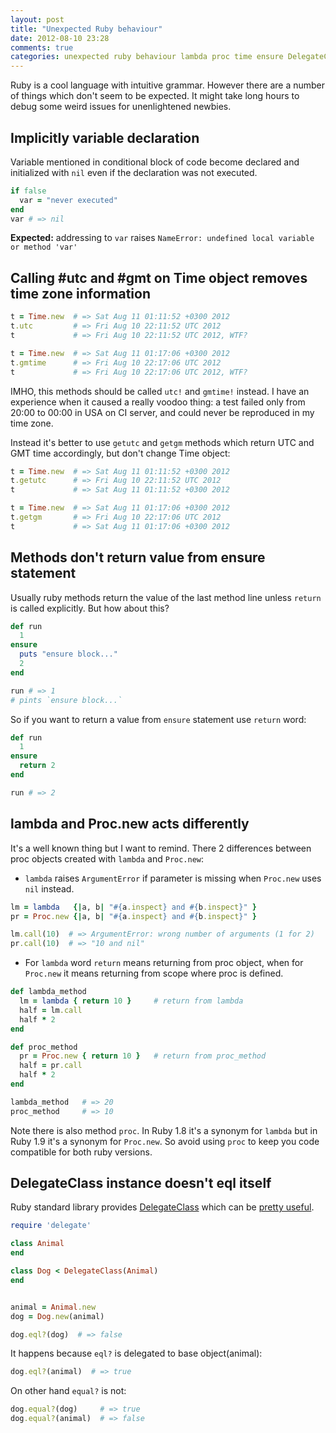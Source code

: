 ```yaml
---
layout: post
title: "Unexpected Ruby behaviour"
date: 2012-08-10 23:28
comments: true
categories: unexpected ruby behaviour lambda proc time ensure DelegateClass ensure
---
```



Ruby is a cool language with intuitive grammar. However there are a number of things which don't seem to be expected.
It might take long hours to debug some weird issues for unenlightened newbies.



## Implicitly variable declaration

Variable mentioned in conditional block of code become declared and initialized with `nil` even if the declaration was not executed.

```ruby
if false
  var = "never executed"
end
var # => nil
```

**Expected:** addressing to `var` raises `NameError: undefined local variable or method 'var'`

## Calling #utc and #gmt on Time object removes time zone information

```ruby
t = Time.new  # => Sat Aug 11 01:11:52 +0300 2012
t.utc         # => Fri Aug 10 22:11:52 UTC 2012
t             # => Fri Aug 10 22:11:52 UTC 2012, WTF?

t = Time.new  # => Sat Aug 11 01:17:06 +0300 2012
t.gmtime      # => Fri Aug 10 22:17:06 UTC 2012
t             # => Fri Aug 10 22:17:06 UTC 2012, WTF?
```

IMHO, this methods should be called `utc!` and `gmtime!` instead.
I have an experience when it caused a really voodoo thing: a test failed only from 20:00 to 00:00
in USA on CI server, and could never be reproduced in my time zone.

Instead it's better to use `getutc` and `getgm` methods which return UTC and GMT time accordingly,
but don't change Time object:

```ruby
t = Time.new  # => Sat Aug 11 01:11:52 +0300 2012
t.getutc      # => Fri Aug 10 22:11:52 UTC 2012
t             # => Sat Aug 11 01:11:52 +0300 2012

t = Time.new  # => Sat Aug 11 01:17:06 +0300 2012
t.getgm       # => Fri Aug 10 22:17:06 UTC 2012
t             # => Sat Aug 11 01:17:06 +0300 2012
```



## Methods don't return value from ensure statement

Usually ruby methods return the value of the last method line unless `return` is called explicitly.
But how about this?


```ruby
def run
  1
ensure
  puts "ensure block..."
  2
end

run # => 1
# pints `ensure block...`
```


So if you want to return a value from `ensure` statement use `return` word:

```ruby
def run
  1
ensure
  return 2
end

run # => 2
```

## lambda and Proc.new acts differently

It's a well known thing but I want to remind.
There 2 differences between proc objects created with `lambda` and `Proc.new`:

* `lambda` raises `ArgumentError` if parameter is missing when `Proc.new` uses `nil` instead.

```ruby
lm = lambda   {|a, b| "#{a.inspect} and #{b.inspect}" }
pr = Proc.new {|a, b| "#{a.inspect} and #{b.inspect}" }

lm.call(10)  # => ArgumentError: wrong number of arguments (1 for 2)
pr.call(10)  # => "10 and nil"
```

* For `lambda` word `return` means returning from proc object, when for `Proc.new` it means returning from scope where proc is defined.

```ruby
def lambda_method
  lm = lambda { return 10 }     # return from lambda
  half = lm.call
  half * 2
end

def proc_method
  pr = Proc.new { return 10 }   # return from proc_method
  half = pr.call
  half * 2
end

lambda_method   # => 20
proc_method     # => 10
```

Note there is also method `proc`. In Ruby 1.8 it's a synonym for `lambda`
but in Ruby 1.9 it's a synonym for `Proc.new`. So avoid using `proc` to keep you code compatible
for both ruby versions.


## DelegateClass instance doesn't eql itself

Ruby standard library provides [DelegateClass](http://www.ruby-doc.org/stdlib-1.9.3/libdoc/delegate/rdoc/Object.html)
which can be [pretty useful](http://pivotallabs.com/users/jdean/blog/articles/1138-delegateclass-rocks-my-world).

```ruby
require 'delegate'

class Animal
end

class Dog < DelegateClass(Animal)
end


animal = Animal.new
dog = Dog.new(animal)

dog.eql?(dog)  # => false
```

It happens because `eql?` is delegated to base object(animal):

```ruby
dog.eql?(animal)  # => true
```

On other hand `equal?` is not:

```ruby
dog.equal?(dog)     # => true
dog.equal?(animal)  # => false
```

